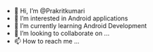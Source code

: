 - 👋 Hi, I’m @Prakritkumari
- 👀 I’m interested in Android applications
- 🌱 I’m currently learning Android Development
- 💞️ I’m looking to collaborate on ...
- 📫 How to reach me ...

<!---
Prakritkumari/Prakritkumari is a ✨ special ✨ repository because its `README.md` (this file) appears on your GitHub profile.
You can click the Preview link to take a look at your changes.
--->
